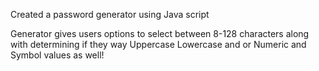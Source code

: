 Created a password generator using Java script

Generator gives users options to select between 8-128 characters along with determining if they way Uppercase Lowercase and or Numeric and Symbol values as well!

